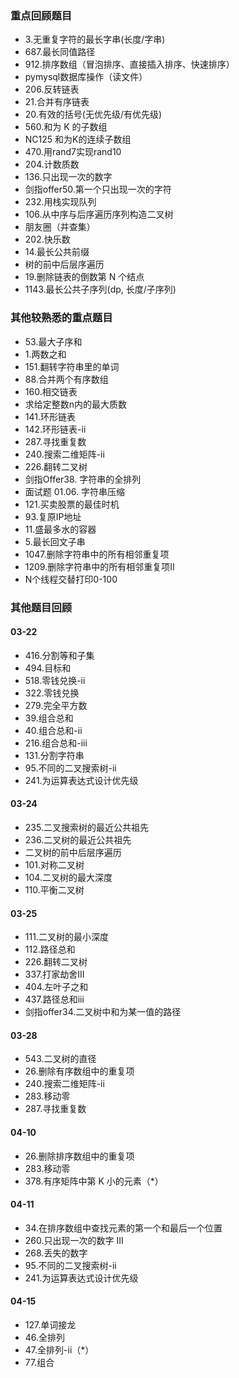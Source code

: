 ### 重点回顾题目
- 3.无重复字符的最长字串(长度/字串)
- 687.最长同值路径
- 912.排序数组（冒泡排序、直接插入排序、快速排序）
- pymysql数据库操作（读文件）
- 206.反转链表
- 21.合并有序链表
- 20.有效的括号(无优先级/有优先级)
- 560.和为 K 的子数组
- NC125 和为K的连续子数组
- 470.用rand7实现rand10
- 204.计数质数
- 136.只出现一次的数字
- 剑指offer50.第一个只出现一次的字符
- 232.用栈实现队列
- 106.从中序与后序遍历序列构造二叉树
- 朋友圈（并查集）
- 202.快乐数
- 14.最长公共前缀
- 树的前中后层序遍历
- 19.删除链表的倒数第 N 个结点
- 1143.最长公共子序列(dp, 长度/子序列)

### 其他较熟悉的重点题目
- 53.最大子序和
- 1.两数之和
- 151.翻转字符串里的单词
- 88.合并两个有序数组
- 160.相交链表
- 求给定整数n内的最大质数
- 141.环形链表
- 142.环形链表-ii
- 287.寻找重复数
- 240.搜索二维矩阵-ii
- 226.翻转二叉树
- 剑指Offer38. 字符串的全排列
- 面试题 01.06. 字符串压缩
- 121.买卖股票的最佳时机
- 93.复原IP地址
- 11.盛最多水的容器
- 5.最长回文子串
- 1047.删除字符串中的所有相邻重复项
- 1209.删除字符串中的所有相邻重复项II
- N个线程交替打印0-100


### 其他题目回顾
#### 03-22
- 416.分割等和子集
- 494.目标和
- 518.零钱兑换-ii
- 322.零钱兑换
- 279.完全平方数
- 39.组合总和
- 40.组合总和-ii
- 216.组合总和-iii
- 131.分割字符串
- 95.不同的二叉搜索树-ii
- 241.为运算表达式设计优先级

#### 03-24
- 235.二叉搜索树的最近公共祖先
- 236.二叉树的最近公共祖先
- 二叉树的前中后层序遍历
- 101.对称二叉树
- 104.二叉树的最大深度
- 110.平衡二叉树

#### 03-25
- 111.二叉树的最小深度
- 112.路径总和
- 226.翻转二叉树
- 337.打家劫舍III
- 404.左叶子之和
- 437.路径总和iii
- 剑指offer34.二叉树中和为某一值的路径

#### 03-28
- 543.二叉树的直径
- 26.删除有序数组中的重复项
- 240.搜索二维矩阵-ii
- 283.移动零
- 287.寻找重复数

#### 04-10
- 26.删除排序数组中的重复项
- 283.移动零
- 378.有序矩阵中第 K 小的元素（*）

#### 04-11
- 34.在排序数组中查找元素的第一个和最后一个位置
- 260.只出现一次的数字 III
- 268.丢失的数字
- 95.不同的二叉搜索树-ii
- 241.为运算表达式设计优先级

#### 04-15
- 127.单词接龙
- 46.全排列
- 47.全排列-ii（*）
- 77.组合